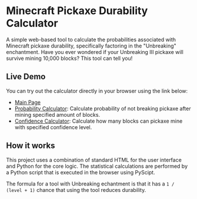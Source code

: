 # Minecraft Pickaxe Durability Calculator

A simple web-based tool to calculate the probabilities associated with Minecraft pickaxe durability, specifically factoring in the "Unbreaking" enchantment. Have you ever wondered if your Unbreaking III pickaxe will survive mining 10,000 blocks? This tool can tell you!

## Live Demo

You can try out the calculator directly in your browser using the link below:
* [Main Page](https://svyrydov-ihor.github.io/mc-pickaxe-calculator/)
* [Probability Calculator](https://svyrydov-ihor.github.io/mc-pickaxe-calculator/probability.html): Calculate probability of not breaking pickaxe after mining specified amount of blocks.
* [Confidence Calculator](https://svyrydov-ihor.github.io/mc-pickaxe-calculator/confidence.html): Calculate how many blocks can pickaxe mine with specified confidence level.

## How it works

This project uses a combination of standard HTML for the user interface and Python for the core logic. The statistical calculations are performed by a Python script that is executed in the browser using PyScipt.

The formula for a tool with Unbreaking echantment is that it has a `1 / (level + 1)` chance that using the tool reduces durability.
